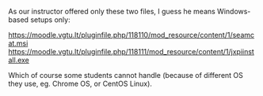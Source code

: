 As our instructor offered only these two files, I guess he means Windows-based setups only:

https://moodle.vgtu.lt/pluginfile.php/118110/mod_resource/content/1/seamcat.msi  
https://moodle.vgtu.lt/pluginfile.php/118111/mod_resource/content/1/jxpiinstall.exe  

Which of course some students cannot handle (because of different OS they use, eg. Chrome OS, or CentOS Linux).
